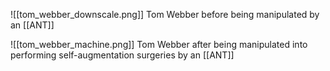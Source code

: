 ![[tom_webber_downscale.png]]
Tom Webber before being manipulated by an [[ANT]]

![[tom_webber_machine.png]]
Tom Webber after being manipulated into performing self-augmentation surgeries by an [[ANT]]